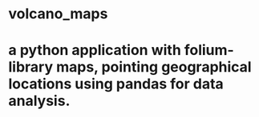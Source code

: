 # volcano_maps
# a python application with folium-library maps, pointing geographical locations using pandas for data analysis.
